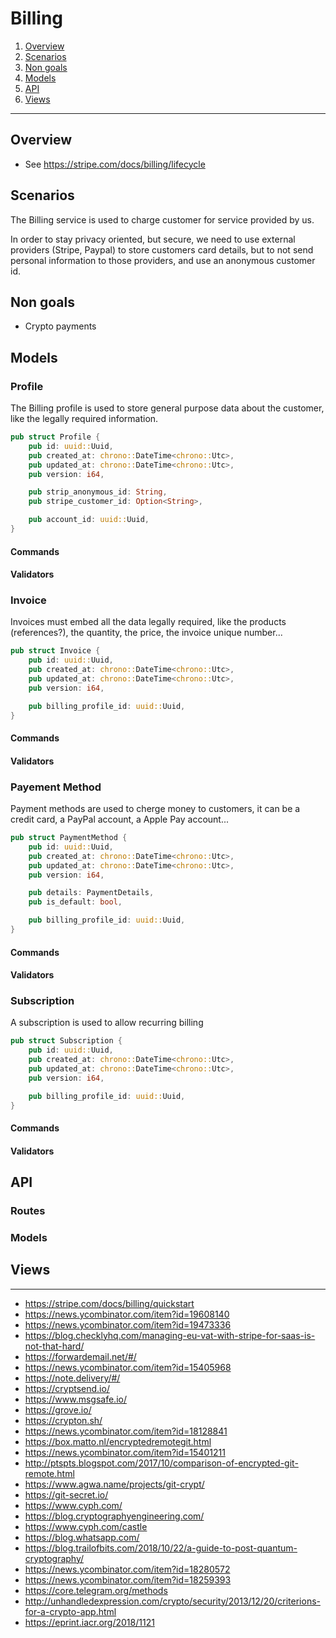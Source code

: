 # Billing


1. [Overview](#overview)
2. [Scenarios](#scenarios)
3. [Non goals](#non-goals)
4. [Models](#models)
5. [API](#api)
6. [Views](#views)

-------------------


## Overview


* See https://stripe.com/docs/billing/lifecycle

## Scenarios

The Billing service is used to charge customer for service provided by us.

In order to stay privacy oriented, but secure, we need to use external providers (Stripe, Paypal) to store customers card details, but to not send personal information to those providers, and use an anonymous customer id.

## Non goals

* Crypto payments


## Models

### Profile

The Billing profile is used to store general purpose data about the customer,
like the legally required information.

```rust
pub struct Profile {
    pub id: uuid::Uuid,
    pub created_at: chrono::DateTime<chrono::Utc>,
    pub updated_at: chrono::DateTime<chrono::Utc>,
    pub version: i64,

    pub strip_anonymous_id: String,
    pub stripe_customer_id: Option<String>,

    pub account_id: uuid::Uuid,
}
```

#### Commands

#### Validators


### Invoice

Invoices must embed all the data legally required, like the products (references?),
the quantity, the price, the invoice unique number...

```rust
pub struct Invoice {
    pub id: uuid::Uuid,
    pub created_at: chrono::DateTime<chrono::Utc>,
    pub updated_at: chrono::DateTime<chrono::Utc>,
    pub version: i64,

    pub billing_profile_id: uuid::Uuid,
}
```

#### Commands

#### Validators


### Payement Method

Payment methods are used to cherge money to customers, it can be a credit card,
a PayPal account, a Apple Pay account...

```rust
pub struct PaymentMethod {
    pub id: uuid::Uuid,
    pub created_at: chrono::DateTime<chrono::Utc>,
    pub updated_at: chrono::DateTime<chrono::Utc>,
    pub version: i64,

    pub details: PaymentDetails,
    pub is_default: bool,

    pub billing_profile_id: uuid::Uuid,
}
```

#### Commands

#### Validators


### Subscription

A subscription is used to allow recurring billing

```rust
pub struct Subscription {
    pub id: uuid::Uuid,
    pub created_at: chrono::DateTime<chrono::Utc>,
    pub updated_at: chrono::DateTime<chrono::Utc>,
    pub version: i64,

    pub billing_profile_id: uuid::Uuid,
}
```

#### Commands

#### Validators


## API

### Routes

### Models



## Views



-------------------------------

* https://stripe.com/docs/billing/quickstart
* https://news.ycombinator.com/item?id=19608140
* https://news.ycombinator.com/item?id=19473336
* https://blog.checklyhq.com/managing-eu-vat-with-stripe-for-saas-is-not-that-hard/
* https://forwardemail.net/#/
* https://news.ycombinator.com/item?id=15405968
* https://note.delivery/#/
* https://cryptsend.io/
* https://www.msgsafe.io/
* https://grove.io/
* https://crypton.sh/
* https://news.ycombinator.com/item?id=18128841
* https://box.matto.nl/encryptedremotegit.html
* https://news.ycombinator.com/item?id=15401211
* http://ptspts.blogspot.com/2017/10/comparison-of-encrypted-git-remote.html
* https://www.agwa.name/projects/git-crypt/
* https://git-secret.io/
* https://www.cyph.com/
* https://blog.cryptographyengineering.com/
* https://www.cyph.com/castle
* https://blog.whatsapp.com/
* https://blog.trailofbits.com/2018/10/22/a-guide-to-post-quantum-cryptography/
* https://news.ycombinator.com/item?id=18280572
* https://news.ycombinator.com/item?id=18259393
* https://core.telegram.org/methods
* http://unhandledexpression.com/crypto/security/2013/12/20/criterions-for-a-crypto-app.html
* https://eprint.iacr.org/2018/1121
